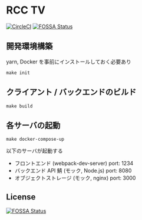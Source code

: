 # RCC TV

[![CircleCI](https://circleci.com/gh/0918nobita/RCC_TV.svg?style=svg)](https://circleci.com/gh/0918nobita/RCC_TV) [![FOSSA Status](https://app.fossa.io/api/projects/git%2Bgithub.com%2F0918nobita%2FLTVOD.svg?type=shield)](https://app.fossa.io/projects/git%2Bgithub.com%2F0918nobita%2FLTVOD?ref=badge_shield)

## 開発環境構築

yarn, Docker を事前にインストールしておく必要あり

```
make init
```

## クライアント / バックエンドのビルド

```
make build
```

## 各サーバの起動

```
make docker-compose-up
```

以下のサーバが起動する

- フロントエンド (webpack-dev-server) port: 1234
- バックエンド API 鯖 (モック, Node.js) port: 8080
- オブジェクトストレージ (モック, nginx) port: 3000

## License

[![FOSSA Status](https://app.fossa.io/api/projects/git%2Bgithub.com%2F0918nobita%2FLTVOD.svg?type=large)](https://app.fossa.io/projects/git%2Bgithub.com%2F0918nobita%2FLTVOD?ref=badge_large)

